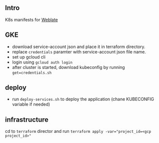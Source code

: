 ## Intro
K8s manifests for [Weblate](https://weblate.org/en/)


## GKE
- download service-account json and place it in terraform directory.
- replace `credentials` paramter with service-account json file name. 
- set up gcloud cli
- login using `gcloud auth login`
- after cluster is started, download kubeconfig by running `get=credentials.sh`

## deploy
- run `deploy-services.sh` to deploy the application (chane KUBECONFIG variable if needed)

## infrastructure
cd to `terraform` director
and run `terraform apply -var="project_id=<gcp project_id>"`
